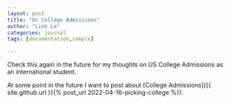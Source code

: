 ```yaml
---
layout: post
title: "On College Admissions"
author: "Linh Le"
categories: journal
tags: [documentation,sample]

---
```


Check this again in the future for my thoughts on US College Admissions as an international student.

At some point in the future I want to post about [College Admissions]({{ site.github.url }}{% post_url 2022-04-16-picking-college %}).

